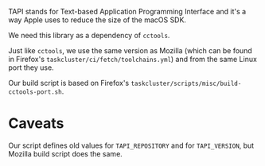 TAPI stands for Text-based Application Programming Interface and it's a way
Apple uses to reduce the size of the macOS SDK.

We need this library as a dependency of `cctools`.

Just like `cctools`, we use the same version as Mozilla (which can be found in
Firefox's `taskcluster/ci/fetch/toolchains.yml`) and from the same Linux port
they use.

Our build script is based on Firefox's
`taskcluster/scripts/misc/build-cctools-port.sh`.

# Caveats

Our script defines old values for `TAPI_REPOSITORY` and for `TAPI_VERSION`, but
Mozilla build script does the same.
